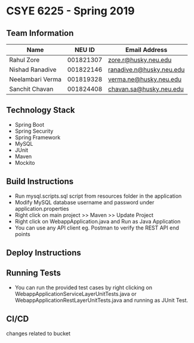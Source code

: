 # CSYE 6225 - Spring 2019

## Team Information

| Name | NEU ID | Email Address |
| --- | --- | --- |
|Rahul Zore |001821307 |zore.r@husky.neu.edu |
|Nishad Ranadive |001822146 |ranadive.n@husky.neu.edu |
|Neelambari Verma |001819328 |verma.ne@husky.neu.edu |
|Sanchit Chavan |001824408 |chavan.sa@husky.neu.edu |

## Technology Stack
  - Spring Boot
  - Spring Security
  - Spring Framework
  - MySQL
  - JUnit
  - Maven
  - Mockito
 

## Build Instructions
  - Run mysql.scripts.sql script from resources folder in the application
  - Modify MySQL database username and password under application.properties
  - Right click on main project >> Maven >> Update Project
  - Right click on WebappApplication.java and Run as Java Application
  - You can use any API client eg. Postman to verify the REST API end points

## Deploy Instructions


## Running Tests
- You can run the provided test cases by right clicking on WebappApplicationServiceLayerUnitTests.java or WebappApplicationRestLayerUnitTests.java and running as JUnit Test.

## CI/CD
changes related to bucket
